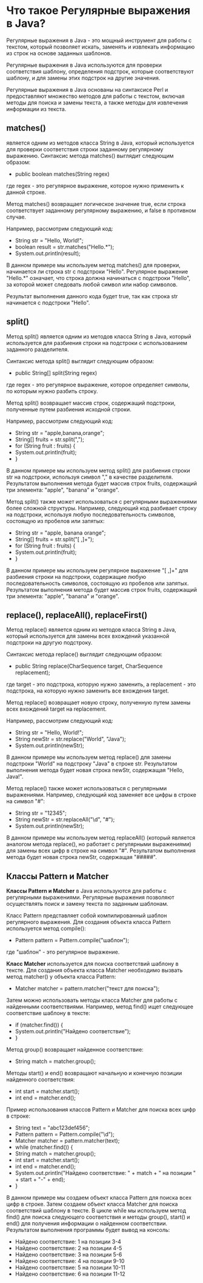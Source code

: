 
# Что такое Регулярные выражения в Java?

Регулярные выражения в Java - это мощный инструмент для работы с текстом, который позволяет искать, 
заменять и извлекать информацию из строк на основе заданных шаблонов. 

Регулярные выражения в Java используются для проверки соответствия шаблону, определения подстрок, 
которые соответствуют шаблону, и для замены этих подстрок на другие значения. 

Регулярные выражения в Java основаны на синтаксисе Perl и предоставляют множество методов для работы с текстом, 
включая методы для поиска и замены текста, а также методы для извлечения информации из текста.

## matches() 

является одним из методов класса String в Java, который используется для проверки соответствия строки заданному регулярному выражению.
Синтаксис метода matches() выглядит следующим образом:

- public boolean matches(String regex)

где regex - это регулярное выражение, которое нужно применить к данной строке.

Метод matches() возвращает логическое значение true, если строка соответствует заданному регулярному выражению, и false в противном случае.

Например, рассмотрим следующий код:

 - String str = "Hello, World!";
- boolean result = str.matches("Hello.*");
- System.out.println(result);

В данном примере мы используем метод matches() для проверки, начинается ли строка str с подстроки "Hello". Регулярное выражение "Hello.*" означает, что строка должна начинаться с подстроки "Hello", за которой может следовать любой символ или набор символов.

Результат выполнения данного кода будет true, так как строка str начинается с подстроки "Hello".


## split()

Метод split() является одним из методов класса String в Java, который используется для разбиения строки на подстроки с использованием заданного разделителя.

Синтаксис метода split() выглядит следующим образом:

- public String[] split(String regex)

где regex - это регулярное выражение, которое определяет символы, по которым нужно разбить строку.

Метод split() возвращает массив строк, содержащий подстроки, полученные путем разбиения исходной строки.

Например, рассмотрим следующий код:

- String str = "apple,banana,orange";
- String[] fruits = str.split(",");
- for (String fruit : fruits) {
- System.out.println(fruit);
- }


В данном примере мы используем метод split() для разбиения строки str на подстроки, используя символ "," в качестве разделителя. Результатом выполнения метода будет массив строк fruits, содержащий три элемента: "apple", "banana" и "orange".

Метод split() также может использоваться с регулярными выражениями более сложной структуры. Например, следующий код разбивает строку на подстроки, используя любую последовательность символов, состоящую из пробелов или запятых:

- String str = "apple, banana orange";
- String[] fruits = str.split("[ ,]+");
- for (String fruit : fruits) {
- System.out.println(fruit);
- }

В данном примере мы используем регулярное выражение "[ ,]+" для разбиения строки на подстроки, содержащие любую последовательность символов, состоящую из пробелов или запятых. Результатом выполнения метода будет массив строк fruits, содержащий три элемента: "apple", "banana" и "orange".

 
## replace(),  replaceAll(), replaceFirst()

Метод replace() является одним из методов класса String в Java, который используется для замены всех вхождений указанной подстроки на другую подстроку.

Синтаксис метода replace() выглядит следующим образом:
 

- public String replace(CharSequence target, CharSequence replacement);


где target - это подстрока, которую нужно заменить, а replacement - это подстрока, на которую нужно заменить все вхождения target.

Метод replace() возвращает новую строку, полученную путем замены всех вхождений target на replacement.

Например, рассмотрим следующий код:

- String str = "Hello, World!";
- String newStr = str.replace("World", "Java");
- System.out.println(newStr);

В данном примере мы используем метод replace() для замены подстроки "World" на подстроку "Java" в строке str. Результатом выполнения метода будет новая строка newStr, содержащая "Hello, Java!".

Метод replace() также может использоваться с регулярными выражениями. Например, следующий код заменяет все цифры в строке на символ "#":

- String str = "12345";
- String newStr = str.replaceAll("\\d", "#");
- System.out.println(newStr);

В данном примере мы используем метод replaceAll() (который является аналогом метода replace(), но работает с регулярными выражениями) для замены всех цифр в строке на символ "#". Результатом выполнения метода будет новая строка newStr, содержащая "#####".

## Классы Pattern и Matcher 

**Классы Pattern и Matcher** в Java используются для работы с регулярными выражениями. Регулярные выражения позволяют осуществлять поиск и замену текста по заданным шаблонам.

Класс Pattern представляет собой компилированный шаблон регулярного выражения. Для создания объекта класса Pattern используется метод compile():
- Pattern pattern = Pattern.compile("шаблон");

где "шаблон" - это регулярное выражение.


**Класс Matcher** используется для поиска соответствий шаблону в тексте. Для создания объекта класса Matcher необходимо вызвать метод matcher() у объекта класса Pattern:

- Matcher matcher = pattern.matcher("текст для поиска");

Затем можно использовать методы класса Matcher для работы с найденными соответствиями. Например, метод find() ищет следующее соответствие шаблону в тексте:

- if (matcher.find()) {
-  System.out.println("Найдено соответствие");
-  }

Метод group() возвращает найденное соответствие:

- String match = matcher.group();

Методы start() и end() возвращают начальную и конечную позиции найденного соответствия:
- int start = matcher.start();
-  int end = matcher.end();


Пример использования классов Pattern и Matcher для поиска всех цифр в строке:

- String text = "abc123def456";
- Pattern pattern = Pattern.compile("\\d");
- Matcher matcher = pattern.matcher(text);
- while (matcher.find()) {
- String match = matcher.group();
- int start = matcher.start();
- int end = matcher.end();
- System.out.println("Найдено соответствие: " + match + " на позиции " + start + "-" + end);
- }

В данном примере мы создаем объект класса Pattern для поиска всех цифр в строке. Затем создаем объект класса Matcher для поиска соответствий шаблону в тексте. В цикле while мы используем метод find() для поиска следующего соответствия и методы group(), start() и end() для получения информации о найденном соответствии. Результатом выполнения программы будет вывод на консоль:

- Найдено соответствие: 1 на позиции 3-4
- Найдено соответствие: 2 на позиции 4-5
- Найдено соответствие: 3 на позиции 5-6
- Найдено соответствие: 4 на позиции 9-10
- Найдено соответствие: 5 на позиции 10-11
- Найдено соответствие: 6 на позиции 11-12



